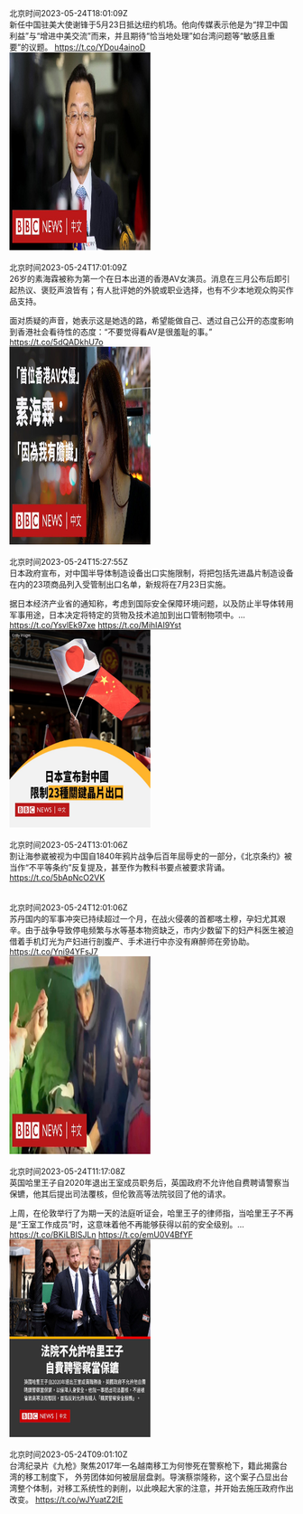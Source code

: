 北京时间2023-05-24T18:01:09Z<br>新任中国驻美大使谢锋于5月23日抵达纽约机场。他向传媒表示他是为“捍卫中国利益”与“增进中美交流”而来，并且期待“恰当地处理”如台湾问题等“敏感且重要”的议题。 https://t.co/YDou4ainoD<br><img src='/temp/video/2023/u-Month-5/b-Day-24/bbcchinese/1661311362180567042_0.jpg' width='250' height='350'><br><br>北京时间2023-05-24T17:01:09Z<br>26岁的素海霖被称为第一个在日本出道的香港AV女演员。消息在三月公布后即引起热议、褒贬声浪皆有；有人批评她的外貌或职业选择，也有不少本地观众购买作品支持。

面对质疑的声音，她表示这是她选的路，希望能做自己、透过自己公开的态度影响到香港社会看待性的态度：“不要觉得看AV是很羞耻的事。” https://t.co/5dQADkhU7o<br><img src='/temp/video/2023/u-Month-5/b-Day-24/bbcchinese/1661296263453655041_0.jpg' width='250' height='350'><br><br>北京时间2023-05-24T15:27:55Z<br>日本政府宣布，对中国半导体制造设备出口实施限制，将把包括先进晶片制造设备在内的23项商品列入受管制出口名单，新规将在7月23日实施。

据日本经济产业省的通知称，考虑到国际安全保障环境问题，以及防止半导体转用军事用途，日本决定将特定的货物及技术追加到出口管制物项中。… https://t.co/YsvlEk97xe https://t.co/MihIAI9Yst<br><img src='/temp/image/2023/u-Month-5/1661272800420839426_0.jpg' width='250' height='350'><br><br>北京时间2023-05-24T13:01:06Z<br>割让海参崴被视为中国自1840年鸦片战争后百年屈辱史的一部分，《北京条约》被当作“不平等条约”反复提及，甚至作为教科书要点被要求背诵。
https://t.co/5bApNcO2VK<br><br><br>北京时间2023-05-24T12:01:06Z<br>苏丹国内的军事冲突已持续超过一个月，在战火侵袭的首都喀土穆，孕妇尤其艰辛。由于战争导致停电频繁与水等基本物资缺乏，市内少数留下的妇产科医生被迫借着手机灯光为产妇进行剖腹产、手术进行中亦没有麻醉师在旁协助。 https://t.co/Yni94YFsJ7<br><img src='/temp/video/2023/u-Month-5/b-Day-24/bbcchinese/1661220753897824257_0.jpg' width='250' height='350'><br><br>北京时间2023-05-24T11:17:08Z<br>英国哈里王子自2020年退出王室成员职务后，英国政府不允许他自费聘请警察当保镳，他其后提出司法覆核，但伦敦高等法院驳回了他的请求。

上周，在伦敦举行了为期一天的法庭听证会，哈里王子的律师指，当哈里王子不再是“王室工作成员”时，这意味着他不再能够获得以前的安全级别。… https://t.co/BKiLBISJLn https://t.co/emU0V4BfYF<br><img src='/temp/image/2023/u-Month-5/1661209689932300288_0.jpg' width='250' height='350'><br><br>北京时间2023-05-24T09:01:10Z<br>台湾纪录片《九枪》聚焦2017年一名越南移工为何惨死在警察枪下，籍此揭露台湾的移工制度下， 外劳团体如何被层层盘剥。导演蔡崇隆称，这个案子凸显出台湾整个体制，对移工系统性的剥削，以此唤起大家的注意，并开始去施压政府作出改变。
https://t.co/wJYuatZ2IE<br><br><br>